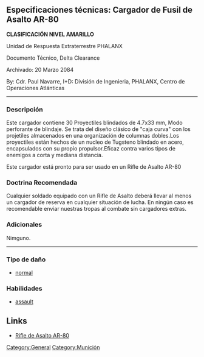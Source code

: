## Especificaciones técnicas: Cargador de Fusil de Asalto AR-80

**CLASIFICACIÓN NIVEL AMARILLO**

Unidad de Respuesta Extraterrestre PHALANX

Documento Técnico, Delta Clearance

Archivado: 20 Marzo 2084

By: Cdr. Paul Navarre, I+D: División de Ingenieria, PHALANX, Centro de
Operaciones Atlánticas

------------------------------------------------------------------------

### Descripción

Este cargador contiene 30 Proyectiles blindados de 4.7x33 mm, Modo
perforante de blindaje. Se trata del diseño clásico de "caja curva" con
los projetiles almacenados en una organización de columnas dobles.Los
proyectiles están hechos de un nucleo de Tugsteno blindado en acero,
encapsulados con su propio propulsor.Eficaz contra varios tipos de
enemigos a corta y mediana distancia.

Este cargador está pronto para ser usado en un Rifle de Asalto AR-80

### Doctrina Recomendada

Cualquier soldado equipado con un Rifle de Asalto deberá llevar al menos
un cargador de reserva en cualquier situación de lucha. En ningún caso
es recomendable enviar nuestras tropas al combate sin cargadores extras.

### Adicionales

Nimguno.

------------------------------------------------------------------------

### Tipo de daño

- [normal](Damage/normal "wikilink")

### Habilidades

- [assault](Skills/assault "wikilink")

## Links

- [Rifle de Asalto
  AR-80](Equipamiento/Armas_primarias/Rifle_de_asalto "wikilink")

[Category:General](Category:General "wikilink")
[Category:Munición](Category:Munición "wikilink")